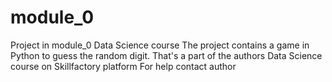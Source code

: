 # module_0
Project in module_0 Data Science course
The project contains a game in Python to guess the random digit. That's a part of the authors Data Science course on Skillfactory platform
For help contact author
